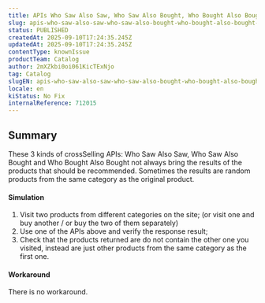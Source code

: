 ```yaml
---
title: APIs Who Saw Also Saw, Who Saw Also Bought, Who Bought Also Bought not always working as expected
slug: apis-who-saw-also-saw-who-saw-also-bought-who-bought-also-bought-not-always-working-as-expected
status: PUBLISHED
createdAt: 2025-09-10T17:24:35.245Z
updatedAt: 2025-09-10T17:24:35.245Z
contentType: knownIssue
productTeam: Catalog
author: 2mXZkbi0oi061KicTExNjo
tag: Catalog
slugEN: apis-who-saw-also-saw-who-saw-also-bought-who-bought-also-bought-not-always-working-as-expected
locale: en
kiStatus: No Fix
internalReference: 712015
---
```


## Summary



These 3 kinds of crossSelling APIs:  Who Saw Also Saw, Who Saw Also Bought and Who Bought Also Bought not always bring the results of the products that should be recommended. Sometimes the results are random products from the same category as the original product.


#### Simulation



1. Visit two products from different categories on the site; (or visit one and buy another / or buy the two of them separately)
2. Use one of the APIs above and verify the response result;
3. Check that the products returned are do not contain the other one you visited, instead are just other products from the same category as the first one.


#### Workaround


There is no workaround.


